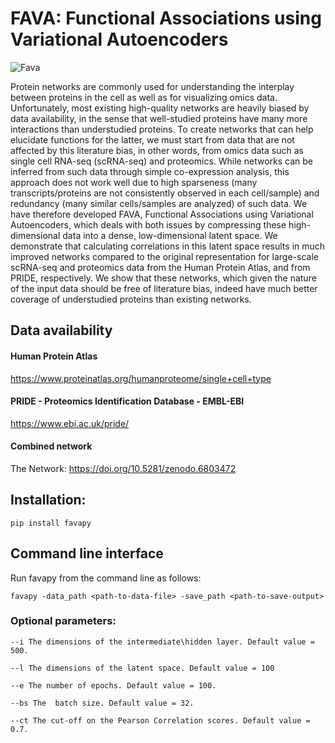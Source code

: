 # FAVA: Functional Associations using Variational Autoencoders
![Fava](https://user-images.githubusercontent.com/81096946/177743627-2e6a7447-3fc1-48a8-a6bb-003a3ace223a.png)

Protein networks are commonly used for understanding the interplay between proteins in the cell as well as for visualizing omics data. Unfortunately, most existing high-quality networks are heavily biased by data availability, in the sense that well-studied proteins have many more interactions than understudied proteins. To create networks that can help elucidate functions for the latter, we must start from data that are not affected by this literature bias, in other words, from omics data such as single cell RNA-seq (scRNA-seq) and proteomics. While networks can be inferred from such data through simple co-expression analysis, this approach does not work well due to high sparseness (many transcripts/proteins are not consistently observed in each cell/sample) and redundancy (many similar cells/samples are analyzed) of such data. We have therefore developed FAVA, Functional Associations using Variational Autoencoders, which deals with both issues by compressing these high-dimensional data into a dense, low-dimensional latent space. We demonstrate that calculating correlations in this latent space results in much improved networks compared to the original representation for large-scale scRNA-seq and proteomics data from the Human Protein Atlas, and from PRIDE, respectively. We show that these networks, which given the nature of the input data should be free of literature bias, indeed have much better coverage of understudied proteins than existing networks.


## Data availability
#### Human Protein Atlas
https://www.proteinatlas.org/humanproteome/single+cell+type 

#### PRIDE - Proteomics Identification Database - EMBL-EBI
https://www.ebi.ac.uk/pride/ 

#### Combined network
The Network: https://doi.org/10.5281/zenodo.6803472 


## Installation:
`pip install favapy`

## Command line interface
Run favapy from the command line as follows:

`favapy -data_path <path-to-data-file> -save_path <path-to-save-output>`


### Optional parameters:

`--i The dimensions of the intermediate\hidden layer. Default value = 500.`

`--l The dimensions of the latent space. Default value = 100`

`--e The number of epochs. Default value = 100.`

`--bs The  batch size. Default value = 32.`

`--ct The cut-off on the Pearson Correlation scores. Default value = 0.7.`




